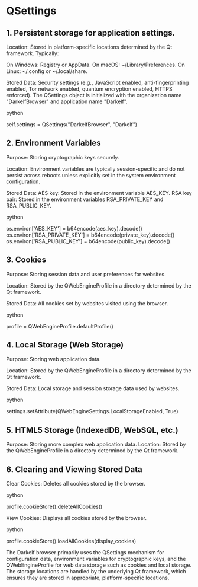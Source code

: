 # QSettings

## 1. Persistent storage for application settings.

Location: Stored in platform-specific locations determined by the Qt framework. Typically:
        
On Windows: Registry or AppData.
On macOS: ~/Library/Preferences.
On Linux: ~/.config or ~/.local/share.

Stored Data:
Security settings (e.g., JavaScript enabled, anti-fingerprinting enabled, Tor network enabled, quantum encryption enabled, HTTPS enforced).
The QSettings object is initialized with the organization name "DarkelfBrowser" and application name "Darkelf".

python

self.settings = QSettings("DarkelfBrowser", "Darkelf")

## 2. Environment Variables

Purpose: Storing cryptographic keys securely.

Location: Environment variables are typically session-specific and do not persist across reboots unless explicitly set in the system environment configuration.

Stored Data:
AES key: Stored in the environment variable AES_KEY.
RSA key pair: Stored in the environment variables RSA_PRIVATE_KEY and RSA_PUBLIC_KEY.

python

os.environ['AES_KEY'] = b64encode(aes_key).decode()
os.environ['RSA_PRIVATE_KEY'] = b64encode(private_key).decode()
os.environ['RSA_PUBLIC_KEY'] = b64encode(public_key).decode()

## 3. Cookies

Purpose: Storing session data and user preferences for websites.

Location: Stored by the QWebEngineProfile in a directory determined by the Qt framework.

Stored Data:
All cookies set by websites visited using the browser.

python

profile = QWebEngineProfile.defaultProfile()

## 4. Local Storage (Web Storage)

Purpose: Storing web application data.

Location: Stored by the QWebEngineProfile in a directory determined by the Qt framework.

Stored Data:
Local storage and session storage data used by websites.

python

settings.setAttribute(QWebEngineSettings.LocalStorageEnabled, True)

## 5. HTML5 Storage (IndexedDB, WebSQL, etc.)

Purpose: Storing more complex web application data.
Location: Stored by the QWebEngineProfile in a directory determined by the Qt framework.

## 6. Clearing and Viewing Stored Data

Clear Cookies: Deletes all cookies stored by the browser.

python

profile.cookieStore().deleteAllCookies()

View Cookies: Displays all cookies stored by the browser.

python

profile.cookieStore().loadAllCookies(display_cookies)

The Darkelf browser primarily uses the QSettings mechanism for configuration data, environment variables for cryptographic keys, and the QWebEngineProfile for web data storage such as cookies and local storage. The storage locations are handled by the underlying Qt framework, which ensures they are stored in appropriate, platform-specific locations.
